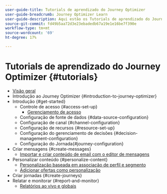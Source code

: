 ```yaml
---
user-guide-title: Tutorials de aprendizado do Journey Optimizer
user-guide-breadcrumb: Journey Optimizer Learn
user-guide-description: Aqui estão os Tutorials de aprendizado do Journey Optimizer.
source-git-commit: fd49b5aa72d3e23ebadedb67a19e1e16be7f390e
workflow-type: tm+mt
source-wordcount: '69'
ht-degree: 17%

---
```



# Tutorials de aprendizado do Journey Optimizer {#tutorials}

+ [Visão geral](/help/overview.md)
+ Introdução ao Journey Optimizer {#introduction-to-journey-optimizer}
+ Introdução {#get-started}
   + Controle de acesso {#access-set-up}
      + [Gerenciamento de acesso](/help/set-up-access/access-management.md)
   + Configuração de fonte de dados {#data-source-configuration}
   + Configuração de canal {#channel-configuration}
   + Configuração de recursos {#resource-set-up}
   + Configuração do gerenciamento de decisões {#decision-management-configuration}
   + Configuração do Jornada{#journey-configuration}
+ Criar mensagens {#create-messages}
   + [Importar e criar conteúdo de email com o editor de mensagens](/help/create-messages/import-and-author-html-email-content.md)
+ Personalizar conteúdo {#personalize-content}
   + [Personalização baseada em associação de perfil e segmento](/help/personalize-content/profile-and-segment-membership-based-personalization.md)
   + [Adicionar ofertas como personalização](/help/personalize-content/add-offer-decisioning-to-messages.md)
+ Criar jornadas {#create-journeys}
+ Relatar e monitorar {#report-and-monitor}
   + [Relatórios ao vivo e globais](/help/report-and-monitor/live-and-global-reports.md)

